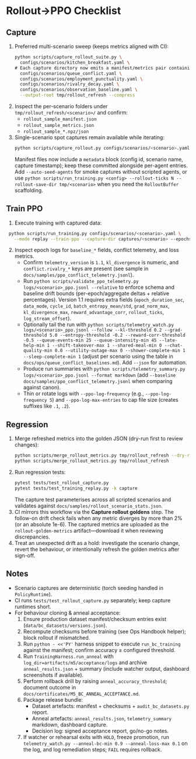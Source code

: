 # Rollout→PPO Checklist

## Capture
1. Preferred multi-scenario sweep (keeps metrics aligned with CI):
   ```bash
   python scripts/capture_rollout_suite.py \
     configs/scenarios/kitchen_breakfast.yaml \
   # Each capture directory now emits a manifest/metrics pair containing capture metadata
     configs/scenarios/queue_conflict.yaml \
     configs/scenarios/employment_punctuality.yaml \
     configs/scenarios/rivalry_decay.yaml \
     configs/scenarios/observation_baseline.yaml \
     --output-root tmp/rollout_refresh --compress
   ```
2. Inspect the per-scenario folders under `tmp/rollout_refresh/<scenario>/` and confirm:
   - `rollout_sample_manifest.json`
   - `rollout_sample_metrics.json`
   - `rollout_sample_*.npz/json`
3. Single-scenario spot captures remain available while iterating:
   ```bash
   python scripts/capture_rollout.py configs/scenarios/<scenario>.yaml      --output captures/<scenario> --compress
   ```
   Manifest files now include a `metadata` block (config id, scenario name, capture timestamp); keep these committed alongside per-agent entries.
   Add `--auto-seed-agents` for smoke captures without scripted agents, or
   use `python scripts/run_training.py <config> --rollout-ticks N --rollout-save-dir tmp/<scenario>`
   when you need the `RolloutBuffer` scaffolding.

## Train PPO
1. Execute training with captured data:
 ```bash
  python scripts/run_training.py configs/scenarios/<scenario>.yaml \
    --mode replay --train-ppo --capture-dir captures/<scenario> --epochs 2 --ppo-log logs/<scenario>_ppo.jsonl
  ```
2. Inspect epoch logs for `baseline_*` fields, conflict telemetry, and loss metrics.
   - Confirm `telemetry_version` is `1.1`, `kl_divergence` is numeric, and
     `conflict.rivalry_*` keys are present (see sample in
     `docs/samples/ppo_conflict_telemetry.jsonl`).
   - Run `python scripts/validate_ppo_telemetry.py logs/<scenario>_ppo.jsonl --relative` to enforce schema and baseline drift bounds (per-epoch/aggregate deltas + relative percentages). Version 1.1 requires extra fields (`epoch_duration_sec`, `data_mode`, `cycle_id`, `batch_entropy_mean/std`, `grad_norm_max`, `kl_divergence_max`, `reward_advantage_corr`, `rollout_ticks`, `log_stream_offset`).
   - Optionally tail the run with `python scripts/telemetry_watch.py logs/<scenario>_ppo.jsonl --follow --kl-threshold 0.2 --grad-threshold 5.0 --entropy-threshold -0.2 --reward-corr-threshold -0.5 --queue-events-min 25 --queue-intensity-min 45 --late-help-min 1 --shift-takeover-max 1 --shared-meal-min 0 --chat-quality-min 0.0 --utility-outage-max 0 --shower-complete-min 1 --sleep-complete-min 1` (adjust per scenario using the table in `docs/ops/queue_conflict_baselines.md`). Add `--json` for automation.
   - Produce run summaries with `python scripts/telemetry_summary.py logs/<scenario>_ppo.jsonl --format markdown` (add `--baseline docs/samples/ppo_conflict_telemetry.jsonl` when comparing against canon).
   - Thin or rotate logs with `--ppo-log-frequency` (e.g., `--ppo-log-frequency 5`) and
     `--ppo-log-max-entries` to cap file size (creates suffixes like `.1`, `.2`).

## Regression
1. Merge refreshed metrics into the golden JSON (dry-run first to review changes):
   ```bash
   python scripts/merge_rollout_metrics.py tmp/rollout_refresh --dry-run
   python scripts/merge_rollout_metrics.py tmp/rollout_refresh
   ```
2. Run regression tests:
   ```bash
   pytest tests/test_rollout_capture.py
   pytest tests/test_training_replay.py -k capture
   ```
   The capture test parameterises across all scripted scenarios and validates
   against `docs/samples/rollout_scenario_stats.json`.
3. CI mirrors this workflow via the **Capture rollout goldens** step. The
   follow-on drift check fails when any metric diverges by more than 2% (or
   an absolute 1e-6). The captured metrics are uploaded as the
   `rollout-golden-metrics` artifact—download it when reviewing discrepancies.
4. Treat an unexpected drift as a hold: investigate the scenario change, revert
   the behaviour, or intentionally refresh the golden metrics after sign-off.

## Notes
- Scenario captures are deterministic (torch seeding handled in `PolicyRuntime`).
- CI runs `tests/test_rollout_capture.py` separately; keep capture runtimes short.
- For behaviour cloning & anneal acceptance:
  1. Ensure production dataset manifest/checksum entries exist (`data/bc_datasets/versions.json`).
  2. Recompute checksums before training (see Ops Handbook helper); block rollout if mismatched.
  3. Run `python - <<'PY'` harness snippet to execute `run_bc_training` against the manifest; confirm
     accuracy ≥ configured threshold.
  4. Run `TrainingHarness.run_anneal` with `log_dir=artifacts/m5/acceptance/logs` and archive
     `anneal_results.json` + summary (include watcher output, dashboard screenshots if available).
  5. Perform rollback drill by raising `anneal_accuracy_threshold`; document outcome in
     `docs/certificates/M5_BC_ANNEAL_ACCEPTANCE.md`.
  6. Package release bundle:
     - Dataset artefacts: manifest + checksums + `audit_bc_datasets.py` report.
     - Anneal artefacts: `anneal_results.json`, `telemetry_summary` markdown, dashboard capture.
     - Decision log: signed acceptance report, go/no-go notes.
  7. If watcher or rehearsal exits with `HOLD`, freeze promotion, run `telemetry_watch.py --anneal-bc-min 0.9 --anneal-loss-max 0.1` on the log, and log remediation steps; `FAIL` requires rollback.
